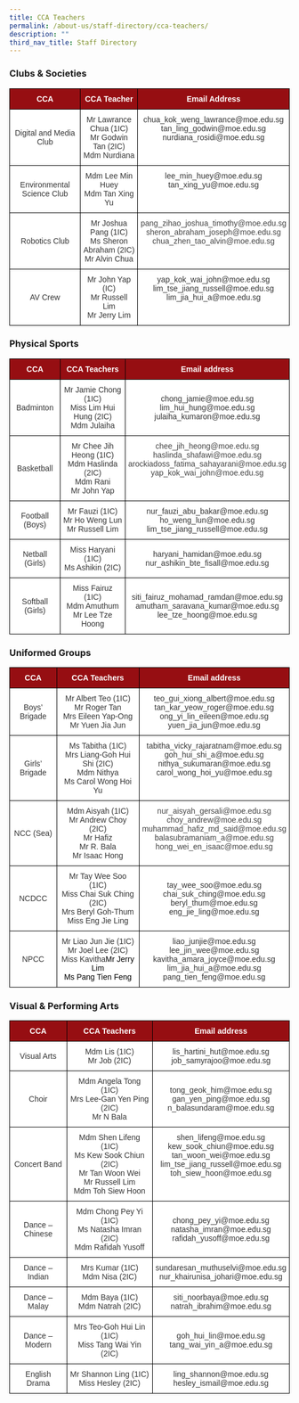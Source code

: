 ```yaml
---
title: CCA Teachers
permalink: /about-us/staff-directory/cca-teachers/
description: ""
third_nav_title: Staff Directory
---
```

### Clubs &amp; Societies

<style type="text/css">
.tg  {border-collapse:collapse;border-spacing:0;}
.tg td{border-color:black;border-style:solid;border-width:1px;font-family:Arial, sans-serif;font-size:14px;
  overflow:hidden;padding:10px 5px;word-break:normal;}
.tg th{border-color:black;border-style:solid;border-width:1px;font-family:Arial, sans-serif;font-size:14px;
  font-weight:normal;overflow:hidden;padding:10px 5px;word-break:normal;}
.tg .tg-96bg{background-color:#FFF;color:#444;text-align:center;vertical-align:top}
.tg .tg-m8pc{background-color:#960E12;color:#FFF;font-weight:bold;text-align:center;vertical-align:middle}
.tg .tg-9r35{background-color:#FFF;color:#343434;text-align:center;vertical-align:middle}
.tg .tg-tyn3{background-color:#FFF;color:#343434;text-align:center;vertical-align:top}
</style>
<table class="tg">
<thead>
  <tr>
    <th class="tg-m8pc"><span style="font-weight:bold;color:#FFF;background-color:#960E12">CCA</span></th>
    <th class="tg-m8pc"><span style="font-weight:bold;color:#FFF;background-color:#960E12">CCA Teacher</span></th>
    <th class="tg-m8pc"><span style="font-weight:bold;color:#FFF;background-color:#960E12">Email Address</span></th>
  </tr>
</thead>
<tbody>
  <tr>
    <td class="tg-9r35"><span style="color:#343434;background-color:#FFF">Digital and Media Club</span></td>
    <td class="tg-tyn3"><span style="color:#343434">Mr Lawrance Chua (1IC)</span><br><span style="color:#343434">Mr Godwin Tan (2IC)</span><br><span style="color:#343434">Mdm Nurdiana</span></td>
    <td class="tg-tyn3"><span style="color:#343434">chua_kok_weng_lawrance@moe.edu.sg</span><br><span style="color:#343434">tan_ling_godwin@moe.edu.sg</span><br><span style="color:#343434">nurdiana_rosidi@moe.edu.sg</span></td>
  </tr>
  <tr>
    <td class="tg-9r35"><span style="color:#343434;background-color:#FFF">Environmental Science Club</span></td>
    <td class="tg-tyn3"><span style="color:#343434">Mdm Lee Min Huey</span><br><span style="color:#343434">Mdm Tan Xing Yu</span></td>
    <td class="tg-tyn3"><span style="color:#343434">lee_min_huey@moe.edu.sg</span><br><span style="color:#343434">tan_xing_yu@moe.edu.sg</span></td>
  </tr>
  <tr>
    <td class="tg-9r35"><span style="color:#343434;background-color:#FFF">Robotics Club</span></td>
    <td class="tg-tyn3"><span style="color:#343434">Mr Joshua Pang (1IC)</span><br><span style="color:#343434">Ms Sheron Abraham (2IC)</span><br>Mr Alvin Chua</td>
    <td class="tg-96bg">pang_zihao_joshua_timothy@moe.edu.sg<br>sheron_abraham_joseph@moe.edu.sg<br>chua_zhen_tao_alvin@moe.edu.sg</td>
  </tr>
  <tr>
    <td class="tg-9r35"><span style="color:#343434;background-color:#FFF"> AV Crew</span></td>
    <td class="tg-9r35"><span style="color:#343434;background-color:#FFF">Mr John Yap (IC)</span><br><span style="color:#343434;background-color:#FFF">Mr Russell Lim</span><br><span style="color:#343434;background-color:#FFF">Mr Jerry Lim</span></td>
    <td class="tg-tyn3"><span style="color:#343434"> yap_kok_wai_john@moe.edu.sg</span><br><span style="color:#343434">lim_tse_jiang_russell@moe.edu.sg</span><br><span style="color:#343434">lim_jia_hui_a@moe.edu.sg</span></td>
  </tr>
</tbody>
</table>

### Physical Sports

<style type="text/css">
.tg  {border-collapse:collapse;border-spacing:0;}
.tg td{border-color:black;border-style:solid;border-width:1px;font-family:Arial, sans-serif;font-size:14px;
  overflow:hidden;padding:10px 5px;word-break:normal;}
.tg th{border-color:black;border-style:solid;border-width:1px;font-family:Arial, sans-serif;font-size:14px;
  font-weight:normal;overflow:hidden;padding:10px 5px;word-break:normal;}
.tg .tg-96bg{background-color:#FFF;color:#444;text-align:center;vertical-align:top}
.tg .tg-hzgw{background-color:#960E12;color:#FFF;font-weight:bold;text-align:center;vertical-align:top}
.tg .tg-9r35{background-color:#FFF;color:#343434;text-align:center;vertical-align:middle}
.tg .tg-tyn3{background-color:#FFF;color:#343434;text-align:center;vertical-align:top}
</style>
<table class="tg">
<thead>
  <tr>
    <th class="tg-hzgw"><span style="font-weight:bold;color:#FFF;background-color:#960E12">CCA</span></th>
    <th class="tg-hzgw"><span style="font-weight:bold;color:#FFF;background-color:#960E12">CCA Teachers</span></th>
    <th class="tg-hzgw"><span style="font-weight:bold;color:#FFF;background-color:#960E12">Email address</span></th>
  </tr>
</thead>
<tbody>
  <tr>
    <td class="tg-9r35"><span style="color:#343434;background-color:#FFF">Badminton</span></td>
    <td class="tg-tyn3"><span style="color:#343434">Mr Jamie Chong (1IC)</span><br><span style="color:#343434">Miss Lim Hui Hung (2IC)</span><br><span style="color:#343434">Mdm Julaiha</span></td>
    <td class="tg-9r35"><span style="color:#343434;background-color:#FFF">chong_jamie@moe.edu.sg</span><br><span style="color:#343434;background-color:#FFF">lim_hui_hung@moe.edu.sg</span><br><span style="color:#343434;background-color:#FFF">julaiha_kumaron@moe.edu.sg</span></td>
  </tr>
  <tr>
    <td class="tg-9r35"><span style="color:#343434;background-color:#FFF">Basketball</span></td>
    <td class="tg-tyn3"><span style="color:#343434">Mr Chee Jih Heong (1IC)</span><br><span style="color:#343434">Mdm Haslinda (2IC)</span><br><span style="color:#343434">Mdm Rani</span><br>Mr John Yap</td>
    <td class="tg-96bg">chee_jih_heong@moe.edu.sg<br>haslinda_shafawi@moe.edu.sg<br>arockiadoss_fatima_sahayarani@moe.edu.sg<br>yap_kok_wai_john@moe.edu.sg</td>
  </tr>
  <tr>
    <td class="tg-9r35"><span style="color:#343434;background-color:#FFF">Football (Boys)</span></td>
    <td class="tg-9r35"><span style="color:#343434;background-color:#FFF">Mr Fauzi (1IC)</span><br><span style="color:#343434;background-color:#FFF">Mr Ho Weng Lun</span><br><span style="color:#343434;background-color:#FFF">Mr Russell Lim</span></td>
    <td class="tg-9r35"><span style="color:#343434;background-color:#FFF">nur_fauzi_abu_bakar@moe.edu.sg</span><br><span style="color:#343434;background-color:#FFF">ho_weng_lun@moe.edu.sg</span><br><span style="color:#343434;background-color:#FFF">lim_tse_jiang_russell@moe.edu.sg</span></td>
  </tr>
  <tr>
    <td class="tg-9r35"><span style="color:#343434;background-color:#FFF">Netball (Girls)</span></td>
    <td class="tg-9r35"><span style="color:#343434;background-color:#FFF">Miss Haryani (1IC)</span><br><span style="color:#343434;background-color:#FFF">Ms Ashikin (2IC)</span></td>
    <td class="tg-9r35"><span style="color:#343434;background-color:#FFF">haryani_hamidan@moe.edu.sg </span><br><span style="color:#343434;background-color:#FFF">nur_ashikin_bte_fisall@moe.edu.sg</span></td>
  </tr>
  <tr>
    <td class="tg-9r35"><span style="color:#343434;background-color:#FFF">Softball (Girls)</span></td>
    <td class="tg-9r35"><span style="color:#343434;background-color:#FFF">Miss Fairuz (1IC)</span><br><span style="color:#343434;background-color:#FFF">Mdm Amuthum
			</span><br><span style="color:#343434;background-color:#FFF">Mr Lee Tze Hoong</span></td>
    <td class="tg-9r35"><span style="color:#343434;background-color:#FFF">siti_fairuz_mohamad_ramdan@moe.edu.sg</span><br><span style="color:#343434;background-color:#FFF">amutham_saravana_kumar@moe.edu.sg
			</span><br><span style="color:#343434;background-color:#FFF">lee_tze_hoong@moe.edu.sg</span></td>
  </tr>
</tbody>
</table>

### Uniformed Groups

<style type="text/css">
.tg  {border-collapse:collapse;border-spacing:0;}
.tg td{border-color:black;border-style:solid;border-width:1px;font-family:Arial, sans-serif;font-size:14px;
  overflow:hidden;padding:10px 5px;word-break:normal;}
.tg th{border-color:black;border-style:solid;border-width:1px;font-family:Arial, sans-serif;font-size:14px;
  font-weight:normal;overflow:hidden;padding:10px 5px;word-break:normal;}
.tg .tg-96bg{background-color:#FFF;color:#444;text-align:center;vertical-align:top}
.tg .tg-hzgw{background-color:#960E12;color:#FFF;font-weight:bold;text-align:center;vertical-align:top}
.tg .tg-9r35{background-color:#FFF;color:#343434;text-align:center;vertical-align:middle}
.tg .tg-tyn3{background-color:#FFF;color:#343434;text-align:center;vertical-align:top}
</style>
<table class="tg">
<thead>
  <tr>
    <th class="tg-hzgw"><span style="font-weight:bold;color:#FFF;background-color:#960E12">CCA</span></th>
    <th class="tg-hzgw"><span style="font-weight:bold;color:#FFF;background-color:#960E12">CCA Teachers</span></th>
    <th class="tg-hzgw"><span style="font-weight:bold;color:#FFF;background-color:#960E12">Email address</span></th>
  </tr>
</thead>
<tbody>
  <tr>
    <td class="tg-9r35"><span style="color:#343434;background-color:#FFF">Boys’ Brigade</span></td>
    <td class="tg-tyn3"><span style="color:#343434">Mr Albert Teo (1IC)</span><br><span style="color:#343434">Mr Roger Tan</span><br><span style="color:#343434">Mrs Eileen Yap-Ong</span><br><span style="color:#343434">Mr Yuen Jia Jun</span></td>
    <td class="tg-9r35"><span style="color:#343434;background-color:#FFF">teo_gui_xiong_albert@moe.edu.sg</span><br><span style="color:#343434;background-color:#FFF">tan_kar_yeow_roger@moe.edu.sg</span><br><span style="color:#343434;background-color:#FFF">ong_yi_lin_eileen@moe.edu.sg</span><br><span style="color:#343434;background-color:#FFF">yuen_jia_jun@moe.edu.sg</span></td>
  </tr>
  <tr>
    <td class="tg-9r35"><span style="color:#343434;background-color:#FFF">Girls’ Brigade</span></td>
    <td class="tg-tyn3"><span style="color:#343434">Ms Tabitha (1IC)</span><br><span style="color:#343434">Mrs Liang-Goh Hui Shi (2IC)</span><br><span style="color:#343434">Mdm Nithya</span><br><span style="color:#343434">Ms Carol Wong Hoi Yu</span></td>
    <td class="tg-tyn3"><span style="color:#343434">tabitha_vicky_rajaratnam@moe.edu.sg</span><br><span style="color:#343434">goh_hui_shi_a@moe.edu.sg</span><br><span style="color:#343434">nithya_sukumaran@moe.edu.sg</span><br>carol_wong_hoi_yu@moe.edu.sg</td>
  </tr>
  <tr>
    <td class="tg-9r35"><span style="color:#343434;background-color:#FFF">NCC (Sea)</span></td>
    <td class="tg-tyn3"><span style="color:#343434">Mdm Aisyah (1IC)</span><br><span style="color:#343434">Mr Andrew Choy (2IC)</span><br><span style="color:#343434">Mr Hafiz</span><br>Mr R. Bala<br>Mr Isaac Hong</td>
    <td class="tg-96bg">nur_aisyah_gersali@moe.edu.sg<br>choy_andrew@moe.edu.sg<br>muhammad_hafiz_md_said@moe.edu.sg<br>balasubramaniam_a@moe.edu.sg<br>hong_wei_en_isaac@moe.edu.sg</td>
  </tr>
  <tr>
    <td class="tg-9r35"><span style="color:#343434;background-color:#FFF">NCDCC</span></td>
    <td class="tg-tyn3"><span style="color:#343434">Mr Tay Wee Soo (1IC)</span><br><span style="color:#343434">Miss Chai Suk Ching (2IC)</span><br><span style="color:#343434">Mrs Beryl Goh-Thum</span><br><span style="color:#343434">Miss Eng Jie Ling</span></td>
    <td class="tg-9r35"><span style="color:#343434;background-color:#FFF">tay_wee_soo@moe.edu.sg</span><br><span style="color:#343434;background-color:#FFF">chai_suk_ching@moe.edu.sg</span><br><span style="color:#343434;background-color:#FFF">beryl_thum@moe.edu.sg</span><br><span style="color:#343434;background-color:#FFF">eng_jie_ling@moe.edu.sg</span></td>
  </tr>
  <tr>
    <td class="tg-9r35"><span style="color:#343434;background-color:#FFF">NPCC</span></td>
    <td class="tg-tyn3"><span style="color:#343434">Mr Liao Jun Jie (1IC)</span><br><span style="color:#343434">Mr Joel Lee (2IC)</span><br><span style="color:#343434">Miss Kavitha</span><span style="font-weight:400;color:#000">Mr Jerry Lim</span><br><span style="font-weight:400;color:#000">Ms Pang Tien Feng</span></td>
    <td class="tg-tyn3"><span style="color:#343434">liao_junjie@moe.edu.sg</span><br><span style="color:#343434">lee_jin_wee@moe.edu.sg</span><br><span style="color:#343434">kavitha_amara_joyce@moe.edu.sg</span><br><span style="color:#343434">lim_jia_hui_a@moe.edu.sg</span><br>pang_tien_feng@moe.edu.sg</td>
  </tr>
</tbody>
</table>

### Visual &amp; Performing Arts

<style type="text/css">
.tg  {border-collapse:collapse;border-spacing:0;}
.tg td{border-color:black;border-style:solid;border-width:1px;font-family:Arial, sans-serif;font-size:14px;
  overflow:hidden;padding:10px 5px;word-break:normal;}
.tg th{border-color:black;border-style:solid;border-width:1px;font-family:Arial, sans-serif;font-size:14px;
  font-weight:normal;overflow:hidden;padding:10px 5px;word-break:normal;}
.tg .tg-hzgw{background-color:#960E12;color:#FFF;font-weight:bold;text-align:center;vertical-align:top}
.tg .tg-9r35{background-color:#FFF;color:#343434;text-align:center;vertical-align:middle}
.tg .tg-tyn3{background-color:#FFF;color:#343434;text-align:center;vertical-align:top}
</style>
<table class="tg">
<thead>
  <tr>
    <th class="tg-hzgw"><span style="font-weight:bold;color:#FFF;background-color:#960E12">CCA</span></th>
    <th class="tg-hzgw"><span style="font-weight:bold;color:#FFF;background-color:#960E12">CCA Teachers</span></th>
    <th class="tg-hzgw"><span style="font-weight:bold;color:#FFF;background-color:#960E12">Email address</span></th>
  </tr>
</thead>
<tbody>
  <tr>
    <td class="tg-9r35"><span style="color:#343434;background-color:#FFF">Visual Arts</span></td>
    <td class="tg-9r35"><span style="color:#343434;background-color:#FFF">Mdm Lis (1IC)</span><br><span style="color:#343434;background-color:#FFF">Mr Job (2IC)</span></td>
    <td class="tg-9r35"><span style="color:#343434;background-color:#FFF">lis_hartini_hut@moe.edu.sg</span><br><span style="color:#343434;background-color:#FFF">job_samyrajoo@moe.edu.sg</span></td>
  </tr>
  <tr>
    <td class="tg-9r35"><span style="color:#343434;background-color:#FFF">Choir</span></td>
    <td class="tg-9r35"><span style="color:#343434;background-color:#FFF">Mdm Angela Tong (1IC)</span><br><span style="color:#343434;background-color:#FFF">Mrs Lee-Gan Yen Ping (2IC)</span><br><span style="color:#343434;background-color:#FFF">Mr N Bala</span><br></td>
    <td class="tg-9r35"><span style="color:#343434;background-color:#FFF">tong_geok_him@moe.edu.sg</span><br><span style="color:#343434;background-color:#FFF">gan_yen_ping@moe.edu.sg</span><br><span style="color:#343434;background-color:#FFF">n_balasundaram@moe.edu.sg</span></td>
  </tr>
  <tr>
    <td class="tg-9r35"><span style="color:#343434;background-color:#FFF">Concert Band</span></td>
    <td class="tg-tyn3"><span style="color:#343434">Mdm Shen Lifeng (1IC)</span><br><span style="color:#343434">Ms Kew Sook Chiun (2IC)</span><br><span style="color:#343434">Mr Tan Woon Wei</span><br><span style="color:#343434">Mr Russell Lim</span><br><span style="color:#343434">Mdm Toh Siew Hoon</span></td>
    <td class="tg-tyn3"><span style="color:#343434">shen_lifeng@moe.edu.sg</span><br><span style="color:#343434">kew_sook_chiun@moe.edu.sg</span><br><span style="color:#343434">tan_woon_wei@moe.edu.sg</span><br><span style="color:#343434">lim_tse_jiang_russell@moe.edu.sg</span><br><span style="color:#343434">toh_siew_hoon@moe.edu.sg</span></td>
  </tr>
  <tr>
    <td class="tg-9r35"><span style="color:#343434;background-color:#FFF">Dance – Chinese</span></td>
    <td class="tg-9r35"><span style="color:#343434;background-color:#FFF">Mdm Chong Pey Yi (1IC)</span><br><span style="color:#343434;background-color:#FFF">Ms Natasha Imran (2IC)
			</span><br><span style="color:#343434;background-color:#FFF">Mdm Rafidah Yusoff</span></td>
    <td class="tg-9r35"><span style="color:#343434;background-color:#FFF">chong_pey_yi@moe.edu.sg </span><br><span style="color:#343434;background-color:#FFF">natasha_imran@moe.edu.sg</span><br><span style="color:#343434;background-color:#FFF">rafidah_yusoff@moe.edu.sg</span></td>
  </tr>
  <tr>
    <td class="tg-9r35"><span style="color:#343434;background-color:#FFF">Dance – Indian</span></td>
    <td class="tg-9r35"><span style="color:#343434;background-color:#FFF">Mrs Kumar (1IC)</span><br><span style="color:#343434;background-color:#FFF">Mdm Nisa (2IC)</span></td>
    <td class="tg-9r35"><span style="color:#343434;background-color:#FFF">sundaresan_muthuselvi@moe.edu.sg</span><br><span style="color:#343434;background-color:#FFF">nur_khairunisa_johari@moe.edu.sg</span></td>
  </tr>
  <tr>
    <td class="tg-9r35"><span style="color:#343434;background-color:#FFF">Dance – Malay</span></td>
    <td class="tg-9r35"><span style="color:#343434;background-color:#FFF">Mdm Baya (1IC)</span><br><span style="color:#343434;background-color:#FFF">Mdm Natrah (2IC)</span></td>
    <td class="tg-9r35"><span style="color:#343434;background-color:#FFF">siti_noorbaya@moe.edu.sg </span><br><span style="color:#343434;background-color:#FFF">natrah_ibrahim@moe.edu.sg</span></td>
  </tr>
  <tr>
    <td class="tg-9r35"><span style="color:#343434;background-color:#FFF">Dance – Modern</span></td>
    <td class="tg-9r35"><span style="color:#343434;background-color:#FFF">Mrs Teo-Goh Hui Lin (1IC)</span><br><span style="color:#343434;background-color:#FFF">Miss Tang Wai Yin (2IC)</span></td>
    <td class="tg-9r35"><span style="color:#343434;background-color:#FFF">goh_hui_lin@moe.edu.sg</span><br><span style="color:#343434;background-color:#FFF">tang_wai_yin_a@moe.edu.sg</span></td>
  </tr>
  <tr>
    <td class="tg-9r35"><span style="color:#343434;background-color:#FFF">English Drama</span></td>
    <td class="tg-9r35"><span style="color:#343434;background-color:#FFF">Mr Shannon Ling (1IC)</span><br><span style="color:#343434;background-color:#FFF">Miss Hesley (2IC)</span></td>
    <td class="tg-9r35"><span style="color:#343434;background-color:#FFF">ling_shannon@moe.edu.sg</span><br><span style="color:#343434;background-color:#FFF">hesley_ismail@moe.edu.sg</span></td>
  </tr>
</tbody>
</table>
